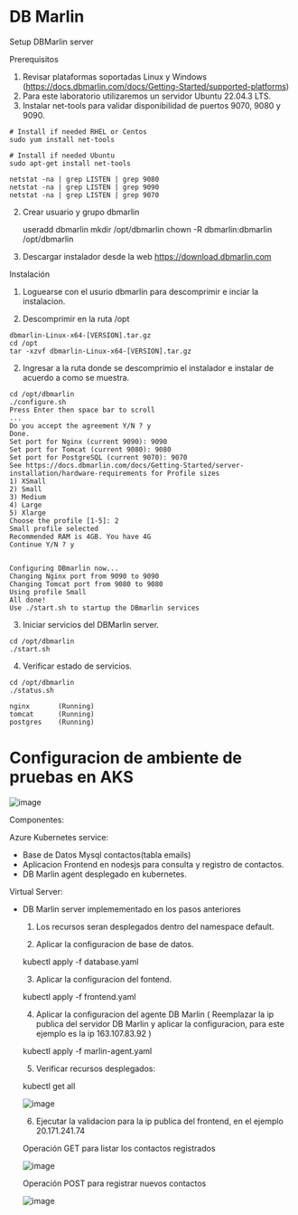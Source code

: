 # DB Marlin

Setup DBMarlin server

  Prerequisitos
  
  1. Revisar plataformas soportadas Linux y Windows (https://docs.dbmarlin.com/docs/Getting-Started/supported-platforms)
  2. Para este laboratorio utilizaremos un servidor Ubuntu 22.04.3 LTS.
  3. Instalar net-tools para validar disponibilidad de puertos 9070, 9080 y 9090.
  
    # Install if needed RHEL or Centos
    sudo yum install net-tools
    
    # Install if needed Ubuntu
    sudo apt-get install net-tools
    
    netstat -na | grep LISTEN | grep 9080
    netstat -na | grep LISTEN | grep 9090
    netstat -na | grep LISTEN | grep 9070
  
  2. Crear usuario y grupo dbmarlin
  
     useradd dbmarlin
     mkdir /opt/dbmarlin
     chown -R dbmarlin:dbmarlin /opt/dbmarlin
  
  3. Descargar instalador desde la web https://download.dbmarlin.com


  Instalación
  
  1. Loguearse con el usurio dbmarlin para descomprimir e inciar la instalacion. 

  2. Descomprimir en la ruta /opt
     
    dbmarlin-Linux-x64-[VERSION].tar.gz 
    cd /opt
    tar -xzvf dbmarlin-Linux-x64-[VERSION].tar.gz

  2. Ingresar a la ruta donde se descomprimio el instalador e instalar de acuerdo a como se muestra.

    cd /opt/dbmarlin
    ./configure.sh
    Press Enter then space bar to scroll
    ...
    Do you accept the agreement Y/N ? y
    Done.
    Set port for Nginx (current 9090): 9090
    Set port for Tomcat (current 9080): 9080
    Set port for PostgreSQL (current 9070): 9070
    See https://docs.dbmarlin.com/docs/Getting-Started/server-installation/hardware-requirements for Profile sizes
    1) XSmall
    2) Small
    3) Medium
    4) Large
    5) Xlarge
    Choose the profile [1-5]: 2
    Small profile selected
    Recommended RAM is 4GB. You have 4G
    Continue Y/N ? y
    
    
    Configuring DBmarlin now...
    Changing Nginx port from 9090 to 9090
    Changing Tomcat port from 9080 to 9080
    Using profile Small
    All done!
    Use ./start.sh to startup the DBmarlin services


  3. Iniciar servicios del DBMarlin server.

    cd /opt/dbmarlin
    ./start.sh

  4. Verificar estado de servicios.

    cd /opt/dbmarlin
    ./status.sh
    
    nginx       (Running)
    tomcat      (Running)
    postgres    (Running)

# Configuracion de ambiente de pruebas en AKS


![image](https://github.com/juan-conde-21/DBMarlin/assets/13276404/b22f88bc-00f8-4430-82f2-f247cf3c02ca)

Componentes:

Azure Kubernetes service:
- Base de Datos Mysql contactos(tabla emails)
- Aplicacion Frontend en nodesjs para consulta y registro de contactos.
- DB Marlin agent desplegado en kubernetes.

Virtual Server:
- DB Marlin server implemementado en los pasos anteriores


  1. Los recursos seran desplegados dentro del namespace default.
  
  2. Aplicar la configuracion de base de datos.

    kubectl apply -f database.yaml

  3. Aplicar la configuracion del fontend.
 
    kubectl apply -f frontend.yaml

  4. Aplicar la configuracion del agente DB Marlin ( Reemplazar la ip publica del servidor DB Marlin y aplicar la configuracion, para este ejemplo es la ip 163.107.83.92 )

    kubectl apply -f marlin-agent.yaml

  5. Verificar recursos desplegados:
 
    kubectl get all

    ![image](https://github.com/juan-conde-21/DBMarlin/assets/13276404/19608ed5-2d5a-4b05-bc01-0c3937300047)

  6. Ejecutar la validacion para la ip publica del frontend, en el ejemplo 20.171.241.74

    Operación GET para listar los contactos registrados

    ![image](https://github.com/juan-conde-21/DBMarlin/assets/13276404/9af7d201-6ef1-4efa-bd03-c3aed7cd570d)

    Operación POST para registrar nuevos contactos
 
    ![image](https://github.com/juan-conde-21/DBMarlin/assets/13276404/6eb4760a-68c1-4cef-b512-d29c47bbc9ac)





  



